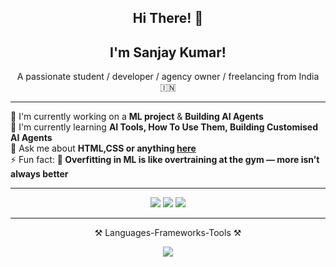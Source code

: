 <h2 align="center">Hi There! 👋</h2>
  <h2 align="center">I'm Sanjay Kumar!</h2>
<p align="center">
  A passionate student / developer / agency owner / freelancing from India 🇮🇳
</p>

---

🔨 I'm currently working on a **ML project** & **Building AI Agents**  
🌱 I'm currently learning **AI Tools, How To Use Them, Building Customised AI Agents**  
💬 Ask me about **HTML,CSS or anything [here](#)**  
⚡ Fun fact: **🧠  Overfitting in ML is like overtraining at the gym — more isn’t always better**

---

<p align="center">
  <a href="ksanjusk10@gmail.com"><img src="https://img.shields.io/badge/Gmail-D14836?style=for-the-badge&logo=gmail&logoColor=white"></a>
  <a href="www.linkedin.com/in/sanjay-kumarsk10"><img src="https://img.shields.io/badge/LinkedIn-blue?style=for-the-badge&logo=linkedin&logoColor=white"></a>
  <a href="https://yourportfolio.com"><img src="https://img.shields.io/badge/Portfolio-orange?style=for-the-badge&logo=firefox&logoColor=white"></a>
</p>

---
<p align="center">⚒️ Languages-Frameworks-Tools ⚒️</p>
<p align="center">
  <img src="https://skillicons.dev/icons?i=html,css,python,java,c,vscode,github,sql" />
</p>
